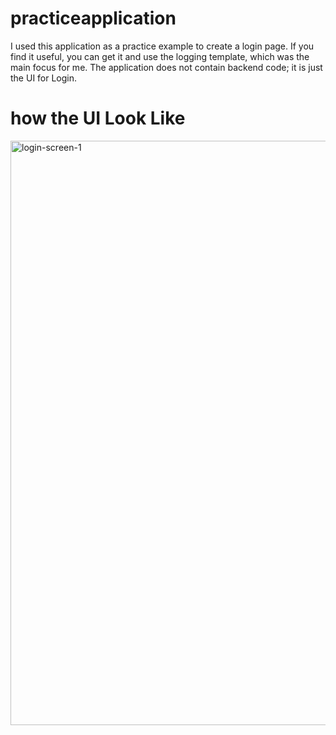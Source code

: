 

# practiceapplication

I used this application as a practice example to create a login page.
If you find it useful, you can get it and use the logging template, which was the main focus for me.
The application does not contain backend code; it is just the UI for Login.

# how the UI Look Like
<img width="935" alt="login-screen-1" src="https://github.com/musondaAlexander/Flutter_Templates/assets/74776587/f74df6b4-d038-488b-ac11-4b769cd47bd7">
